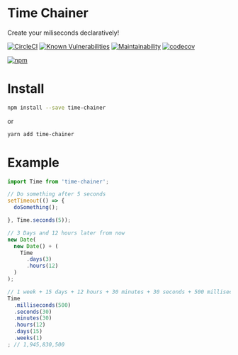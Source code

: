 # Time Chainer
Create your miliseconds declaratively!

[![CircleCI](https://circleci.com/gh/amoshydra/time-chainer.svg?style=svg)](https://circleci.com/gh/amoshydra/time-chainer)
[![Known Vulnerabilities](https://snyk.io/test/github/amoshydra/time-chainer/badge.svg?targetFile=package.json)](https://snyk.io/test/github/amoshydra/time-chainer?targetFile=package.json)
[![Maintainability](https://api.codeclimate.com/v1/badges/da62ee9d8b8afac74f9d/maintainability)](https://codeclimate.com/github/amoshydra/time-chainer/maintainability)
[![codecov](https://codecov.io/gh/amoshydra/time-chainer/branch/master/graph/badge.svg)](https://codecov.io/gh/amoshydra/time-chainer)

[![npm](https://nodei.co/npm/time-chainer.png?downloads=true&downloadRank=true&stars=true)](https://www.npmjs.com/package/time-chainer)


# Install
```sh
npm install --save time-chainer
```

or

```sh
yarn add time-chainer
```

# Example

```js
import Time from 'time-chainer';

// Do something after 5 seconds
setTimeout(() => {
  doSomething();

}, Time.seconds(5));

// 3 Days and 12 hours later from now
new Date(
  new Date() + (
    Time
      .days(3)
      .hours(12)
  )
);

// 1 week + 15 days + 12 hours + 30 minutes + 30 seconds + 500 milliseconds
Time
  .milliseconds(500)
  .seconds(30)
  .minutes(30)
  .hours(12)
  .days(15)
  .weeks(1)
; // 1,945,830,500
```
